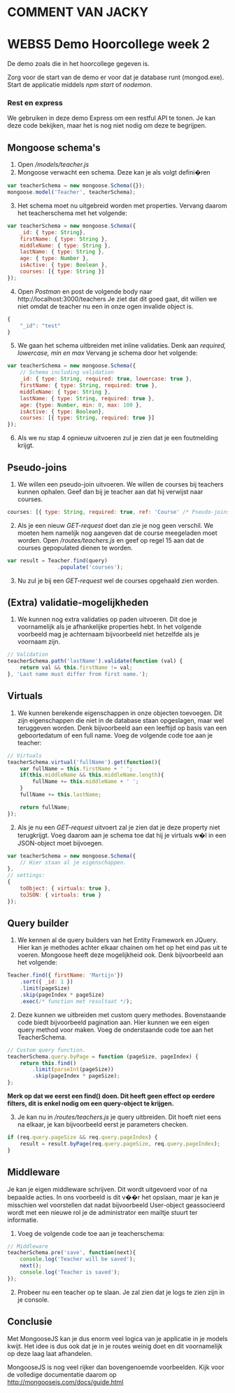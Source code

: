 # COMMENT VAN JACKY


# WEBS5 Demo Hoorcollege week 2
De demo zoals die in het hoorcollege gegeven is.

Zorg voor de start van de demo er voor dat je database runt (mongod.exe).
Start de applicatie middels _npm start_ of _nodemon_.

### Rest en express
We gebruiken in deze demo Express om een restful API te tonen. Je kan deze code bekijken, maar het is nog niet nodig om deze te begrijpen.

## Mongoose schema's
1. Open _/models/teacher.js_
2. Mongoose verwacht een schema. Deze kan je als volgt defini�ren
```javascript
var teacherSchema = new mongoose.Schema({});
mongoose.model('Teacher', teacherSchema);
```
3. Het schema moet nu uitgebreid worden met properties.
    Vervang daarom het teacherschema met het volgende:
```javascript
var teacherSchema = new mongoose.Schema({
	_id: { type: String},
	firstName: { type: String },
	middleName: { type: String },
	lastName: { type: String },
	age: { type: Number },
	isActive: { type: Boolean },
	courses: [{ type: String }]
});
```
4. Open _Postman_ en post de volgende body naar http://localhost:3000/teachers
Je ziet dat dit goed gaat, dit willen we niet omdat de teacher nu een in onze ogen invalide object is.
```javascript
{
	"_id": "test"
}
```
5. We gaan het schema uitbreiden met inline validaties. Denk aan _required, lowercase, min en max_
Vervang je schema door het volgende: 
```javascript
var teacherSchema = new mongoose.Schema({
	// Schema including validation
	_id: { type: String, required: true, lowercase: true },
	firstName: { type: String, required: true },
	middleName: { type: String },
	lastName: { type: String, required: true },
	age: {type: Number, min: 0, max: 100 },
	isActive: { type: Boolean},
	courses: [{ type: String, required: true }]
});
```
6. Als we nu stap 4 opnieuw uitvoeren zul je zien dat je een foutmelding krijgt.

## Pseudo-joins
1. We willen een pseudo-join uitvoeren. We willen de courses bij teachers kunnen ophalen.
Geef dan bij je teacher aan dat hij verwijst naar courses.
```javascript
courses: [{ type: String, required: true, ref: 'Course' /* Pseudo-joins */ }]
```
2. Als je een nieuw _GET-request_ doet dan zie je nog geen verschil. We moeten hem namelijk nog aangeven dat de course meegeladen moet worden.
Open _/routes/teachers.js_ en geef op regel 15 aan dat de courses gepopulated dienen te worden.
```javascript
var result = Teacher.find(query)
                .populate('courses');
```
3. Nu zul je bij een _GET-request_ wel de courses opgehaald zien worden.

## (Extra) validatie-mogelijkheden
1. We kunnen nog extra validaties op paden uitvoeren. Dit doe je voornamelijk als je afhankelijke properties hebt.
In het volgende voorbeeld mag je achternaam bijvoorbeeld niet hetzelfde als je voornaam zijn.
```javascript 
// Validation
teacherSchema.path('lastName').validate(function (val) {
    return val && this.firstName != val;
}, 'Last name must differ from first name.');
```

## Virtuals
1. We kunnen berekende eigenschappen in onze objecten toevoegen. Dit zijn eigenschappen die niet in de database staan opgeslagen, maar wel teruggeven worden.
Denk bijvoorbeeld aan een leeftijd op basis van een geboortedatum of een full name.
Voeg de volgende code toe aan je teacher:
```javascript
// Virtuals
teacherSchema.virtual('fullName').get(function(){
	var fullName = this.firstName + ' ';
	if(this.middleName && this.middleName.length){
		fullName += this.middleName + ' ';
	}
	fullName += this.lastName;

	return fullName;
});	
```
2. Als je nu een _GET-request_ uitvoert zal je zien dat je deze property niet terugkrijgt.
Voeg daarom aan je schema toe dat hij je virtuals w�l in een JSON-object moet bijvoegen.
```javascript
var teacherSchema = new mongoose.Schema({
	// Hier staan al je eigenschappen.
},
// settings:
{
	toObject: { virtuals: true },
	toJSON: { virtuals: true }
});
```

## Query builder
1. We kennen al de query builders van het Entity Framework en JQuery. Hier kan je methodes achter elkaar chainen om het op het eind pas uit te voeren.
Mongoose heeft deze mogelijkheid ook. Denk bijvoorbeeld aan het volgende:
```javascript
Teacher.find({ firstName: 'Martijn'})
	.sort({ _id: 1 })
	.limit(pageSize)
	.skip(pageIndex * pageSize)
    .exec(/* function met resultaat */);
```
2. Deze kunnen we uitbreiden met custom query methodes. Bovenstaande code biedt bijvoorbeeld pagination aan.
Hier kunnen we een eigen query method voor maken. Voeg de onderstaande code toe aan het TeacherSchema.
```javascript
// Custom query function.
teacherSchema.query.byPage = function (pageSize, pageIndex) {
    return this.find()
        .limit(parseInt(pageSize))
        .skip(pageIndex * pageSize);
};
```
**Merk op dat we eerst een find() doen. Dit heeft geen effect op eerdere filters, dit is enkel nodig om een query-object te krijgen.**

3. Je kan nu in _/routes/teachers.js_ je query uitbreiden. Dit hoeft niet eens na elkaar, je kan bijvoorbeeld eerst je parameters checken.
```javascript
if (req.query.pageSize && req.query.pageIndex) {
    result = result.byPage(req.query.pageSize, req.query.pageIndex);
}
```

## Middleware
Je kan je eigen middleware schrijven. Dit wordt uitgevoerd voor of na bepaalde acties.
In ons voorbeeld is dit v��r het opslaan, maar je kan je misschien wel voorstellen dat nadat bijvoorbeeld User-object geassocieerd wordt met een nieuwe rol je de administrator een mailtje stuurt ter informatie.
1. Voeg de volgende code toe aan je teacherschema:
```javascript
// Middleware
teacherSchema.pre('save', function(next){
	console.log('Teacher will be saved');
	next();
	console.log('Teacher is saved');
});
```
2. Probeer nu een teacher op te slaan. Je zal zien dat je logs te zien zijn in je console.

## Conclusie
Met MongooseJS kan je dus enorm veel logica van je applicatie in je models kwijt. Het idee is dus ook dat je in je routes weinig doet en dit voornamelijk op deze laag laat afhandelen.

MongooseJS is nog veel rijker dan bovengenoemde voorbeelden. Kijk voor de volledige documentatie daarom op http://mongoosejs.com/docs/guide.html